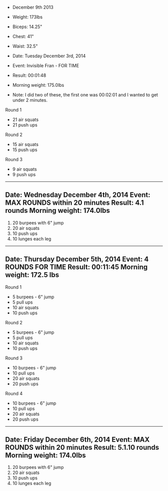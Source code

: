 * December 9th 2013
* Weight: 173lbs
* Biceps: 14.25"
* Chest: 41"
* Waist: 32.5"

* Date: Tuesday December 3rd, 2014
* Event: Invisible Fran - FOR TIME
* Result: 00:01:48
* Morning weight: 175.0lbs
* Note: I did two of these, the first one was 00:02:01 and I wanted to get under 2 minutes. 

Round 1
* 21 air squats
* 21 push ups

Round 2
* 15 air squats
* 15 push ups

Round 3
* 9 air squats
* 9 push ups


-------------------------
Date: Wednesday December 4th, 2014
Event: MAX ROUNDS within 20 minutes
Result: 4.1 rounds
Morning weight: 174.0lbs
-------------------------
1. 20 burpees with 6" jump
2. 20 air squats
3. 10 push ups
4. 10 lunges each leg

-------------------------
Date: Thursday December 5th, 2014
Event: 4 ROUNDS FOR TIME
Result: 00:11:45
Morning weight: 172.5 lbs
-------------------------
Round 1
* 5 burpees - 6" jump
* 5 pull ups
* 10 air squats
* 10 push ups

Round 2
* 5 burpees - 6" jump
* 5 pull ups
* 10 air squats
* 10 push ups

Round 3
* 10 burpees - 6" jump
* 10 pull ups
* 20 air squats
* 20 push ups

Round 4
* 10 burpees - 6" jump
* 10 pull ups
* 20 air squats
* 20 push ups


-------------------------
Date: Friday December 6th, 2014
Event: MAX ROUNDS within 20 minutes
Result: 5.1.10 rounds
Morning weight: 174.0lbs
-------------------------
1. 20 burpees with 6" jump
2. 20 air squats
3. 10 push ups
4. 10 lunges each leg
